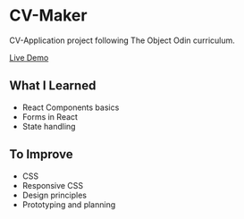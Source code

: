 # CV-Maker

CV-Application project following The Object Odin curriculum.

[Live Demo](https://shayshahal.github.io/cv-project/)

## What I Learned
- React Components basics
- Forms in React
- State handling
## To Improve
- CSS
- Responsive CSS
- Design principles
- Prototyping and planning

